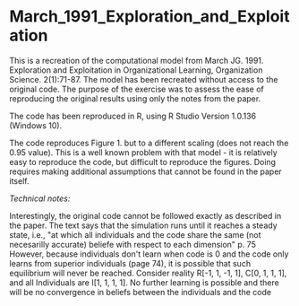 # March_1991_Exploration_and_Exploitation
This is a recreation of the computational model from March JG. 1991. Exploration and Exploitation in Organizational Learning, Organization Science. 2(1):71-87. The model has been recreated without access to the original code. The purpose of the exercise was to assess the ease of reproducing the original results using only the notes from the paper.

The code has been reproduced in R, using R Studio Version 1.0.136 (Windows 10).

The code reproduces Figure 1. but to a different scaling (does not reach the 0.95 value). This is a well known problem with that model - it is relatively easy to reproduce the code, but difficult to reproduce the figures. Doing requires making additional assumptions that cannot be found in the paper itself.


_Technical notes:_

Interestingly, the original code cannot be followed exactly as described in the paper. The text says that the simulation runs until it reaches a steady state, i.e., "at which all individuals and the code share the same (not necesarilly accurate) beliefe with respect to each dimension" p. 75 However, because individuals don't learn when code is 0 and the code only learns  from superior individuals (page 74), it is possible that such equilibrium will never be reached. Consider reality R[-1, 1, -1, 1], C[0, 1, 1, 1], and all Individuals are I[1, 1, 1, 1]. No further learning is possible and there will be no convergence in beliefs between the individuals and the code
